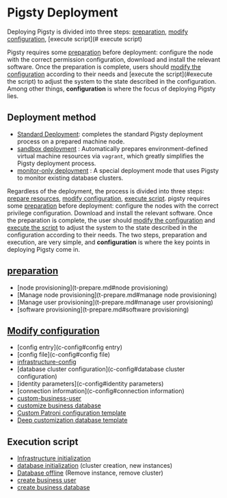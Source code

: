 # Pigsty Deployment

Deploying Pigsty is divided into three steps: [preparation](t-prepare.md), [modify configuration](c-config.md), [execute script](# execute script)

Pigsty requires some [preparation](t-prepare.md) before deployment: configure the node with the correct permission configuration, download and install the relevant software. Once the preparation is complete, users should [modify the configuration](v-config.md) according to their needs and [execute the script](#execute the script) to adjust the system to the state described in the configuration. Among other things, **configuration** is where the focus of deploying Pigsty lies.

## Deployment method

* [Standard Deployment](t-deploy.md): completes the standard Pigsty deployment process on a prepared machine node.
* [sandbox deployment](s-sandbox.md) : Automatically prepares environment-defined virtual machine resources via `vagrant`, which greatly simplifies the Pigsty deployment process.
* [monitor-only deployment](t-monly.md) : A special deployment mode that uses Pigsty to monitor existing database clusters.

Regardless of the deployment, the process is divided into three steps: [prepare resources](t-prepare.md), [modify configuration](c-config.md), [execute script](p-playbook.md). pigsty requires some [preparation](t-prepare.md) before deployment: configure the nodes with the correct privilege configuration. Download and install the relevant software. Once the preparation is complete, the user should [modify the configuration](c-config.md) and [execute the script](p-playbook.md) to adjust the system to the state described in the configuration according to their needs. The two steps, preparation and execution, are very simple, and **configuration** is where the key points in deploying Pigsty come in.

## [preparation](t-prepare.md)

- [node provisioning](t-prepare.md#node provisioning)
- [Manage node provisioning](t-prepare.md#manage node provisioning)
- [Manage user provisioning](t-prepare.md#manage user provisioning)
- [software provisioning](t-prepare.md#software provisioning)

## [Modify configuration](c-config.md)

- [config entry](c-config#config entry)
- [config file](c-config#config file)
- [infrastructure-config](c-config#infrastructure-config)
- [database cluster configuration](c-config#database cluster configuration)
- [identity parameters](c-config#identity parameters)
- [connection information](c-config#connection information)
- [custom-business-user](c-user.md)
- [customize business database](c-database.md)
- [Custom Patroni configuration template](t-patroni-template.md)
- [Deep customization database template](t-customize-template.md)


## Execution script

* [Infrastructure initialization](p-infra.md)
* [database initialization](p-pgsql.md) (cluster creation, new instances)
* [Database offline](p-pgsql-remove.md) (Remove instance, remove cluster)
* [create business user](p-pgsql-createuser.md)
* [create business database](p-pgsql-createdb.md)
